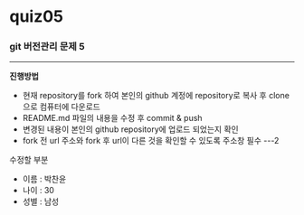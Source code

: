# quiz05
### git 버전관리 문제 5
---

__진행방법__
- 현재 repository를 fork 하여 본인의 github 계정에 repository로 복사 후 clone으로 컴퓨터에 다운로드
- README.md 파일의 내용을 수정 후 commit & push
- 변경된 내용이 본인의 github repository에 업로드 되었는지 확인
- fork 전 url 주소와 fork 후 url이 다른 것을 확인할 수 있도록 주소창 필수
---2

수정할 부분
- 이름 : 박찬윤
- 나이 : 30
- 성별 : 남성

